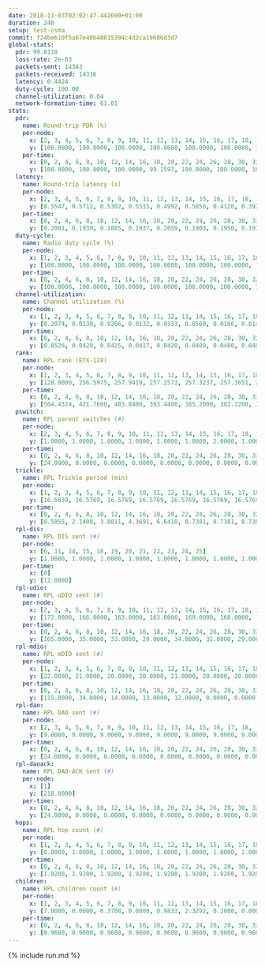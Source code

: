 ```yaml
---
date: 2018-11-03T02:02:47.442690+01:00
duration: 240
setup: test-csma
commit: f24be610f5a67e40b40815394c4d2ca19686d3d7
global-stats:
  pdr: 99.8118
  loss-rate: 2e-03
  packets-sent: 14343
  packets-received: 14316
  latency: 0.4424
  duty-cycle: 100.00
  channel-utilization: 0.04
  network-formation-time: 61.01
stats:
  pdr:
    name: Round-trip PDR (%)
    per-node:
      x: [2, 3, 4, 5, 6, 7, 8, 9, 10, 11, 12, 13, 14, 15, 16, 17, 18, 19, 20, 21, 22, 23, 24, 25]
      y: [100.0000, 100.0000, 100.0000, 100.0000, 100.0000, 100.0000, 100.0000, 100.0000, 100.0000, 100.0000, 100.0000, 100.0000, 95.7770, 100.0000, 100.0000, 99.8358, 100.0000, 100.0000, 100.0000, 100.0000, 99.8302, 100.0000, 100.0000, 100.0000]
    per-time:
      x: [0, 2, 4, 6, 8, 10, 12, 14, 16, 18, 20, 22, 24, 26, 28, 30, 32, 34, 36, 38, 40, 42, 44, 46, 48, 50, 52, 54, 56, 58, 60, 62, 64, 66, 68, 70, 72, 74, 76, 78, 80, 82, 84, 86, 88, 90, 92, 94, 96, 98, 100, 102, 104, 106, 108, 110, 112, 114, 116, 118, 120, 122, 124, 126, 128, 130, 132, 134, 136, 138, 140, 142, 144, 146, 148, 150, 152, 154, 156, 158, 160, 162, 164, 166, 168, 170, 172, 174, 176, 178, 180, 182, 184, 186, 188, 190, 192, 194, 196, 198, 200, 202, 204, 206, 208, 210, 212, 214, 216, 218, 220, 222, 224, 226, 228, 230, 232, 234, 236, 238, 240]
      y: [100.0000, 100.0000, 100.0000, 99.1597, 100.0000, 100.0000, 100.0000, 100.0000, 100.0000, 100.0000, 100.0000, 100.0000, 100.0000, 100.0000, 100.0000, 100.0000, 100.0000, 100.0000, 100.0000, 100.0000, 100.0000, 100.0000, 100.0000, 100.0000, 100.0000, 100.0000, 100.0000, 100.0000, 100.0000, 100.0000, 100.0000, 100.0000, 100.0000, 100.0000, 100.0000, 99.1667, 100.0000, 100.0000, 100.0000, 100.0000, 100.0000, 100.0000, 100.0000, 100.0000, 100.0000, 100.0000, 100.0000, 100.0000, 100.0000, 100.0000, 100.0000, 100.0000, 100.0000, 100.0000, 100.0000, 100.0000, 100.0000, 100.0000, 100.0000, 100.0000, 100.0000, 100.0000, 100.0000, 100.0000, 100.0000, 100.0000, 100.0000, 100.0000, 100.0000, 100.0000, 100.0000, 100.0000, 100.0000, 100.0000, 100.0000, 100.0000, 100.0000, 100.0000, 100.0000, 100.0000, 100.0000, 100.0000, 100.0000, 100.0000, 100.0000, 100.0000, 100.0000, 100.0000, 100.0000, 100.0000, 100.0000, 95.0000, 95.8333, 97.5000, 93.3333, 97.5000, 100.0000, 100.0000, 100.0000, 100.0000, 100.0000, 100.0000, 100.0000, 100.0000, 100.0000, 100.0000, 100.0000, 100.0000, 100.0000, 100.0000, 100.0000, 100.0000, 100.0000, 100.0000, 100.0000, 100.0000, 100.0000, 100.0000, 100.0000, 100.0000, null]
  latency:
    name: Round-trip latency (s)
    per-node:
      x: [2, 3, 4, 5, 6, 7, 8, 9, 10, 11, 12, 13, 14, 15, 16, 17, 18, 19, 20, 21, 22, 23, 24, 25]
      y: [0.5547, 0.5712, 0.5302, 0.5515, 0.4992, 0.5856, 0.4120, 0.3920, 0.4150, 0.3981, 0.5311, 0.4207, 0.3598, 0.4332, 0.3993, 0.3863, 0.4020, 0.3994, 0.3932, 0.3924, 0.3865, 0.3861, 0.3966, 0.4179]
    per-time:
      x: [0, 2, 4, 6, 8, 10, 12, 14, 16, 18, 20, 22, 24, 26, 28, 30, 32, 34, 36, 38, 40, 42, 44, 46, 48, 50, 52, 54, 56, 58, 60, 62, 64, 66, 68, 70, 72, 74, 76, 78, 80, 82, 84, 86, 88, 90, 92, 94, 96, 98, 100, 102, 104, 106, 108, 110, 112, 114, 116, 118, 120, 122, 124, 126, 128, 130, 132, 134, 136, 138, 140, 142, 144, 146, 148, 150, 152, 154, 156, 158, 160, 162, 164, 166, 168, 170, 172, 174, 176, 178, 180, 182, 184, 186, 188, 190, 192, 194, 196, 198, 200, 202, 204, 206, 208, 210, 212, 214, 216, 218, 220, 222, 224, 226, 228, 230, 232, 234, 236, 238, 240]
      y: [0.2001, 0.1930, 0.1885, 0.1937, 0.2059, 0.1903, 0.1950, 0.1938, 0.1929, 0.1976, 0.1908, 0.1938, 0.1959, 0.1929, 0.1962, 0.1992, 0.1940, 0.1925, 0.1897, 0.1968, 0.1965, 0.1922, 0.1903, 0.1956, 0.1933, 0.1834, 0.1921, 0.1873, 0.1863, 0.1860, 0.1909, 0.1825, 0.1830, 0.1714, 0.1840, 0.1872, 0.1857, 0.1740, 0.1843, 0.1879, 0.1809, 0.1811, 0.1983, 0.1922, 0.1821, 0.1908, 0.1866, 0.1852, 0.1844, 0.1793, 0.1866, 0.1867, 0.1898, 0.1783, 0.1827, 0.1890, 0.1957, 0.1872, 0.1739, 0.1917, 0.1852, 0.1779, 0.2015, 0.1841, 0.1858, 0.1885, 0.1839, 0.9975, 0.9878, 1.0560, 0.9368, 1.0084, 1.0295, 0.9524, 1.0021, 0.9889, 1.0307, 0.8610, 0.5238, 0.5415, 0.5293, 0.6250, 0.5957, 0.5191, 0.5465, 0.5601, 0.5786, 0.5588, 0.5437, 0.5291, 0.4468, 0.4945, 0.5091, 0.4281, 0.4390, 0.5403, 0.4705, 0.4372, 0.4781, 0.4708, 0.4623, 0.4447, 0.5203, 0.5329, 0.4919, 0.4751, 0.5895, 1.1655, 1.1528, 1.1552, 1.1486, 1.1554, 1.1521, 1.1678, 1.1580, 1.1583, 1.1513, 1.1639, 1.1589, 1.1579, null]
  duty-cycle:
    name: Radio duty cycle (%)
    per-node:
      x: [1, 2, 3, 4, 5, 6, 7, 8, 9, 10, 11, 12, 13, 14, 15, 16, 17, 18, 19, 20, 21, 22, 23, 24, 25]
      y: [100.0000, 100.0000, 100.0000, 100.0000, 100.0000, 100.0000, 100.0000, 100.0000, 100.0000, 100.0000, 100.0000, 100.0000, 100.0000, 100.0000, 100.0000, 100.0000, 100.0000, 100.0000, 100.0000, 100.0000, 100.0000, 100.0000, 100.0000, 100.0000, 100.0000]
    per-time:
      x: [0, 2, 4, 6, 8, 10, 12, 14, 16, 18, 20, 22, 24, 26, 28, 30, 32, 34, 36, 38, 40, 42, 44, 46, 48, 50, 52, 54, 56, 58, 60, 62, 64, 66, 68, 70, 72, 74, 76, 78, 80, 82, 84, 86, 88, 90, 92, 94, 96, 98, 100, 102, 104, 106, 108, 110, 112, 114, 116, 118, 120, 122, 124, 126, 128, 130, 132, 134, 136, 138, 140, 142, 144, 146, 148, 150, 152, 154, 156, 158, 160, 162, 164, 166, 168, 170, 172, 174, 176, 178, 180, 182, 184, 186, 188, 190, 192, 194, 196, 198, 200, 202, 204, 206, 208, 210, 212, 214, 216, 218, 220, 222, 224, 226, 228, 230, 232, 234, 236, 238]
      y: [100.0000, 100.0000, 100.0000, 100.0000, 100.0000, 100.0000, 100.0000, 100.0000, 100.0000, 100.0000, 100.0000, 100.0000, 100.0000, 100.0000, 100.0000, 100.0000, 100.0000, 100.0000, 100.0000, 100.0000, 100.0000, 100.0000, 100.0000, 100.0000, 100.0000, 100.0000, 100.0000, 100.0000, 100.0000, 100.0000, 100.0000, 100.0000, 100.0000, 100.0000, 100.0000, 100.0000, 100.0000, 100.0000, 100.0000, 100.0000, 100.0000, 100.0000, 100.0000, 100.0000, 100.0000, 100.0000, 100.0000, 100.0000, 100.0000, 100.0000, 100.0000, 100.0000, 100.0000, 100.0000, 100.0000, 100.0000, 100.0000, 100.0000, 100.0000, 100.0000, 100.0000, 100.0000, 100.0000, 100.0000, 100.0000, 100.0000, 100.0000, 100.0000, 100.0000, 100.0000, 100.0000, 100.0000, 100.0000, 100.0000, 100.0000, 100.0000, 100.0000, 100.0000, 100.0000, 100.0000, 100.0000, 100.0000, 100.0000, 100.0000, 100.0000, 100.0000, 100.0000, 100.0000, 100.0000, 100.0000, 100.0000, 100.0000, 100.0000, 100.0000, 100.0000, 100.0000, 100.0000, 100.0000, 100.0000, 100.0000, 100.0000, 100.0000, 100.0000, 100.0000, 100.0000, 100.0000, 100.0000, 100.0000, 100.0000, 100.0000, 100.0000, 100.0000, 100.0000, 100.0000, 100.0000, 100.0000, 100.0000, 100.0000, 100.0000, 100.0000]
  channel-utilization:
    name: Channel utilization (%)
    per-node:
      x: [1, 2, 3, 4, 5, 6, 7, 8, 9, 10, 11, 12, 13, 14, 15, 16, 17, 18, 19, 20, 21, 22, 23, 24, 25]
      y: [0.2074, 0.0130, 0.0266, 0.0132, 0.0333, 0.0569, 0.0166, 0.0143, 0.0143, 0.0137, 0.0169, 0.2643, 0.0211, 0.0143, 0.0215, 0.0268, 0.0216, 0.1274, 0.0142, 0.0141, 0.0135, 0.0140, 0.0140, 0.0134, 0.0144]
    per-time:
      x: [0, 2, 4, 6, 8, 10, 12, 14, 16, 18, 20, 22, 24, 26, 28, 30, 32, 34, 36, 38, 40, 42, 44, 46, 48, 50, 52, 54, 56, 58, 60, 62, 64, 66, 68, 70, 72, 74, 76, 78, 80, 82, 84, 86, 88, 90, 92, 94, 96, 98, 100, 102, 104, 106, 108, 110, 112, 114, 116, 118, 120, 122, 124, 126, 128, 130, 132, 134, 136, 138, 140, 142, 144, 146, 148, 150, 152, 154, 156, 158, 160, 162, 164, 166, 168, 170, 172, 174, 176, 178, 180, 182, 184, 186, 188, 190, 192, 194, 196, 198, 200, 202, 204, 206, 208, 210, 212, 214, 216, 218, 220, 222, 224, 226, 228, 230, 232, 234, 236, 238]
      y: [0.0526, 0.0429, 0.0425, 0.0417, 0.0420, 0.0409, 0.0400, 0.0406, 0.0406, 0.0394, 0.0377, 0.0416, 0.0381, 0.0435, 0.0476, 0.0411, 0.0428, 0.0376, 0.0420, 0.0386, 0.0422, 0.0401, 0.0400, 0.0400, 0.0389, 0.0416, 0.0405, 0.0395, 0.0479, 0.0403, 0.0427, 0.0400, 0.0408, 0.0380, 0.0408, 0.0393, 0.0407, 0.0387, 0.0373, 0.0411, 0.0419, 0.0387, 0.0424, 0.0493, 0.0399, 0.0386, 0.0392, 0.0379, 0.0425, 0.0399, 0.0407, 0.0389, 0.0392, 0.0406, 0.0378, 0.0408, 0.0418, 0.0494, 0.0388, 0.0382, 0.0430, 0.0390, 0.0398, 0.0435, 0.0382, 0.0384, 0.0420, 0.0381, 0.0398, 0.0401, 0.0398, 0.0454, 0.0399, 0.0394, 0.0377, 0.0423, 0.0404, 0.0392, 0.0410, 0.0389, 0.0412, 0.0388, 0.0384, 0.0389, 0.0426, 0.0411, 0.0426, 0.0387, 0.0375, 0.0395, 0.0406, 0.0442, 0.0427, 0.0450, 0.0452, 0.0452, 0.0409, 0.0384, 0.0418, 0.0426, 0.0448, 0.0408, 0.0394, 0.0389, 0.0395, 0.0377, 0.0409, 0.0385, 0.0413, 0.0374, 0.0377, 0.0401, 0.0403, 0.0395, 0.0456, 0.0400, 0.0417, 0.0396, 0.0401, 0.0431]
  rank:
    name: RPL rank (ETX-128)
    per-node:
      x: [1, 2, 3, 4, 5, 6, 7, 8, 9, 10, 11, 12, 13, 14, 15, 16, 17, 18, 19, 20, 21, 22, 23, 24, 25]
      y: [128.0000, 256.5975, 257.9419, 257.2573, 257.3237, 257.3651, 257.9585, 389.7851, 388.5602, 386.2863, 409.4835, 256.8423, 388.0702, 391.6529, 386.5187, 387.9710, 395.1646, 388.9751, 518.6612, 516.3802, 519.2099, 517.9298, 518.1162, 518.0954, 519.4606]
    per-time:
      x: [0, 2, 4, 6, 8, 10, 12, 14, 16, 18, 20, 22, 24, 26, 28, 30, 32, 34, 36, 38, 40, 42, 44, 46, 48, 50, 52, 54, 56, 58, 60, 62, 64, 66, 68, 70, 72, 74, 76, 78, 80, 82, 84, 86, 88, 90, 92, 94, 96, 98, 100, 102, 104, 106, 108, 110, 112, 114, 116, 118, 120, 122, 124, 126, 128, 130, 132, 134, 136, 138, 140, 142, 144, 146, 148, 150, 152, 154, 156, 158, 160, 162, 164, 166, 168, 170, 172, 174, 176, 178, 180, 182, 184, 186, 188, 190, 192, 194, 196, 198, 200, 202, 204, 206, 208, 210, 212, 214, 216, 218, 220, 222, 224, 226, 228, 230, 232, 234, 236, 238]
      y: [504.4324, 421.7600, 403.8400, 393.4400, 385.2000, 382.2200, 380.0000, 375.9400, 376.7400, 377.4200, 377.4600, 377.6600, 376.8400, 375.5800, 377.6800, 378.7800, 378.3400, 376.8400, 377.1200, 377.4800, 377.6800, 377.8400, 376.2800, 376.0200, 376.1000, 377.2600, 376.6400, 376.3800, 375.6600, 375.9000, 375.4000, 375.8800, 375.2400, 375.5600, 377.3400, 379.3529, 377.5600, 378.4600, 378.7400, 378.4400, 378.9800, 379.0800, 379.6667, 376.2600, 376.2600, 378.6400, 376.6400, 376.3000, 376.5000, 376.3000, 376.3725, 376.4400, 375.3000, 374.6200, 375.1000, 375.8600, 375.5200, 376.4800, 376.3200, 375.7800, 375.5000, 375.1600, 375.0000, 375.2600, 375.2800, 375.0200, 374.2400, 375.3000, 375.6400, 375.4510, 374.8400, 377.4706, 376.7600, 376.8600, 375.3800, 380.0392, 379.1600, 378.6600, 378.6200, 378.4400, 382.2308, 377.2000, 377.0800, 378.1200, 379.2400, 378.8200, 378.3200, 375.9000, 377.3600, 377.1400, 376.8200, 376.7800, 379.0784, 377.9804, 374.7600, 374.6471, 374.6800, 374.7400, 375.0400, 374.7400, 376.6400, 375.9600, 375.9000, 375.8000, 374.9200, 374.8800, 374.6200, 374.7600, 374.3200, 374.7600, 375.9800, 374.9000, 374.7000, 374.2200, 374.2800, 374.2400, 374.7600, 374.9400, 374.8000, 375.6800]
  pswitch:
    name: RPL parent switches (#)
    per-node:
      x: [2, 3, 4, 5, 6, 7, 8, 9, 10, 11, 12, 13, 14, 15, 16, 17, 18, 19, 20, 21, 22, 23, 24, 25]
      y: [1.0000, 1.0000, 1.0000, 1.0000, 1.0000, 1.0000, 2.0000, 1.0000, 1.0000, 2.0000, 1.0000, 2.0000, 2.0000, 1.0000, 1.0000, 3.0000, 1.0000, 2.0000, 2.0000, 3.0000, 2.0000, 1.0000, 1.0000, 1.0000]
    per-time:
      x: [0, 2, 4, 6, 8, 10, 12, 14, 16, 18, 20, 22, 24, 26, 28, 30, 32, 34, 36, 38, 40, 42, 44, 46, 48, 50, 52, 54, 56, 58, 60, 62, 64, 66, 68, 70, 72, 74, 76, 78, 80, 82, 84, 86, 88, 90, 92, 94, 96, 98, 100, 102, 104, 106, 108, 110, 112, 114, 116, 118, 120, 122, 124, 126, 128, 130, 132, 134, 136, 138, 140, 142, 144, 146, 148, 150, 152, 154, 156, 158, 160, 162, 164, 166, 168, 170, 172, 174, 176, 178, 180, 182, 184, 186, 188, 190]
      y: [24.0000, 0.0000, 0.0000, 0.0000, 0.0000, 0.0000, 0.0000, 0.0000, 0.0000, 0.0000, 0.0000, 0.0000, 0.0000, 0.0000, 0.0000, 0.0000, 0.0000, 0.0000, 0.0000, 0.0000, 0.0000, 0.0000, 0.0000, 0.0000, 0.0000, 0.0000, 0.0000, 0.0000, 0.0000, 0.0000, 0.0000, 0.0000, 0.0000, 0.0000, 0.0000, 1.0000, 0.0000, 0.0000, 0.0000, 0.0000, 0.0000, 0.0000, 1.0000, 0.0000, 0.0000, 0.0000, 0.0000, 0.0000, 0.0000, 0.0000, 1.0000, 0.0000, 0.0000, 0.0000, 0.0000, 0.0000, 0.0000, 0.0000, 0.0000, 0.0000, 0.0000, 0.0000, 0.0000, 0.0000, 0.0000, 0.0000, 0.0000, 0.0000, 0.0000, 1.0000, 0.0000, 1.0000, 0.0000, 0.0000, 0.0000, 1.0000, 0.0000, 0.0000, 0.0000, 0.0000, 2.0000, 0.0000, 0.0000, 0.0000, 0.0000, 0.0000, 0.0000, 0.0000, 0.0000, 0.0000, 0.0000, 0.0000, 1.0000, 1.0000, 0.0000, 1.0000]
  trickle:
    name: RPL Trickle period (min)
    per-node:
      x: [1, 2, 3, 4, 5, 6, 7, 8, 9, 10, 11, 12, 13, 14, 15, 16, 17, 18, 19, 20, 21, 22, 23, 24, 25]
      y: [16.6639, 16.5769, 16.5769, 16.5769, 16.5769, 16.5769, 16.5769, 16.5806, 16.5395, 16.5395, 16.5434, 16.5769, 16.5344, 16.5344, 16.5304, 16.5304, 16.5382, 16.5304, 16.5344, 16.5338, 16.5377, 16.5293, 16.5299, 16.5253, 16.5299]
    per-time:
      x: [0, 2, 4, 6, 8, 10, 12, 14, 16, 18, 20, 22, 24, 26, 28, 30, 32, 34, 36, 38, 40, 42, 44, 46, 48, 50, 52, 54, 56, 58, 60, 62, 64, 66, 68, 70, 72, 74, 76, 78, 80, 82, 84, 86, 88, 90, 92, 94, 96, 98, 100, 102, 104, 106, 108, 110, 112, 114, 116, 118, 120, 122, 124, 126, 128, 130, 132, 134, 136, 138, 140, 142, 144, 146, 148, 150, 152, 154, 156, 158, 160, 162, 164, 166, 168, 170, 172, 174, 176, 178, 180, 182, 184, 186, 188, 190, 192, 194, 196, 198, 200, 202, 204, 206, 208, 210, 212, 214, 216, 218, 220, 222, 224, 226, 228, 230, 232, 234, 236, 238]
      y: [0.5055, 2.1408, 3.8011, 4.3691, 6.6410, 8.7381, 8.7381, 8.7381, 10.3110, 17.4763, 17.4763, 17.4763, 17.4763, 17.4763, 17.4763, 17.4763, 17.4763, 17.4763, 17.4763, 17.4763, 17.4763, 17.4763, 17.4763, 17.4763, 17.4763, 17.4763, 17.4763, 17.4763, 17.4763, 17.4763, 17.4763, 17.4763, 17.4763, 17.4763, 17.4763, 17.4763, 17.4763, 17.4763, 17.4763, 17.4763, 17.4763, 17.4763, 17.4763, 17.4763, 17.4763, 17.4763, 17.4763, 17.4763, 17.4763, 17.4763, 17.4763, 17.4763, 17.4763, 17.4763, 17.4763, 17.4763, 17.4763, 17.4763, 17.4763, 17.4763, 17.4763, 17.4763, 17.4763, 17.4763, 17.4763, 17.4763, 17.4763, 17.4763, 17.4763, 17.4763, 17.4763, 17.4763, 17.4763, 17.4763, 17.4763, 17.4763, 17.4763, 17.4763, 17.4763, 17.4763, 17.4763, 17.4763, 17.4763, 17.4763, 17.4763, 17.4763, 17.4763, 17.4763, 17.4763, 17.4763, 17.4763, 17.4763, 17.4763, 17.4763, 17.4763, 17.4763, 17.4763, 17.4763, 17.4763, 17.4763, 17.4763, 17.4763, 17.4763, 17.4763, 17.4763, 17.4763, 17.4763, 17.4763, 17.4763, 17.4763, 17.4763, 17.4763, 17.4763, 17.4763, 17.4763, 17.4763, 17.4763, 17.4763, 17.4763, 17.4763]
  rpl-dis:
    name: RPL DIS sent (#)
    per-node:
      x: [6, 11, 14, 15, 18, 19, 20, 21, 22, 23, 24, 25]
      y: [1.0000, 1.0000, 1.0000, 1.0000, 1.0000, 1.0000, 1.0000, 1.0000, 1.0000, 1.0000, 1.0000, 1.0000]
    per-time:
      x: [0]
      y: [12.0000]
  rpl-udio:
    name: RPL uDIO sent (#)
    per-node:
      x: [2, 3, 4, 5, 6, 7, 8, 9, 10, 11, 12, 13, 14, 15, 16, 17, 18, 19, 20, 21, 22, 23, 24, 25]
      y: [172.0000, 166.0000, 163.0000, 163.0000, 169.0000, 168.0000, 169.0000, 156.0000, 168.0000, 172.0000, 104.0000, 164.0000, 166.0000, 169.0000, 163.0000, 169.0000, 136.0000, 168.0000, 164.0000, 160.0000, 169.0000, 161.0000, 160.0000, 167.0000]
    per-time:
      x: [0, 2, 4, 6, 8, 10, 12, 14, 16, 18, 20, 22, 24, 26, 28, 30, 32, 34, 36, 38, 40, 42, 44, 46, 48, 50, 52, 54, 56, 58, 60, 62, 64, 66, 68, 70, 72, 74, 76, 78, 80, 82, 84, 86, 88, 90, 92, 94, 96, 98, 100, 102, 104, 106, 108, 110, 112, 114, 116, 118, 120, 122, 124, 126, 128, 130, 132, 134, 136, 138, 140, 142, 144, 146, 148, 150, 152, 154, 156, 158, 160, 162, 164, 166, 168, 170, 172, 174, 176, 178, 180, 182, 184, 186, 188, 190, 192, 194, 196, 198, 200, 202, 204, 206, 208, 210, 212, 214, 216, 218, 220, 222, 224, 226, 228, 230, 232, 234, 236, 238, 240]
      y: [105.0000, 35.0000, 33.0000, 29.0000, 34.0000, 31.0000, 29.0000, 28.0000, 29.0000, 32.0000, 30.0000, 33.0000, 29.0000, 30.0000, 34.0000, 29.0000, 35.0000, 26.0000, 33.0000, 32.0000, 27.0000, 34.0000, 31.0000, 30.0000, 31.0000, 33.0000, 31.0000, 32.0000, 31.0000, 32.0000, 36.0000, 34.0000, 30.0000, 35.0000, 34.0000, 28.0000, 32.0000, 33.0000, 35.0000, 32.0000, 33.0000, 32.0000, 30.0000, 28.0000, 31.0000, 30.0000, 29.0000, 33.0000, 33.0000, 34.0000, 30.0000, 33.0000, 26.0000, 32.0000, 33.0000, 36.0000, 31.0000, 33.0000, 31.0000, 31.0000, 37.0000, 31.0000, 31.0000, 37.0000, 26.0000, 32.0000, 30.0000, 31.0000, 35.0000, 31.0000, 33.0000, 30.0000, 33.0000, 28.0000, 33.0000, 36.0000, 28.0000, 33.0000, 31.0000, 31.0000, 30.0000, 34.0000, 32.0000, 36.0000, 28.0000, 31.0000, 32.0000, 30.0000, 29.0000, 34.0000, 35.0000, 33.0000, 33.0000, 31.0000, 37.0000, 30.0000, 31.0000, 34.0000, 33.0000, 35.0000, 29.0000, 29.0000, 31.0000, 36.0000, 28.0000, 32.0000, 31.0000, 32.0000, 34.0000, 28.0000, 32.0000, 31.0000, 32.0000, 34.0000, 31.0000, 31.0000, 38.0000, 30.0000, 32.0000, 32.0000, 2.0000]
  rpl-mdio:
    name: RPL mDIO sent (#)
    per-node:
      x: [1, 2, 3, 4, 5, 6, 7, 8, 9, 10, 11, 12, 13, 14, 15, 16, 17, 18, 19, 20, 21, 22, 23, 24, 25]
      y: [22.0000, 21.0000, 20.0000, 20.0000, 21.0000, 20.0000, 20.0000, 21.0000, 20.0000, 21.0000, 21.0000, 22.0000, 22.0000, 23.0000, 22.0000, 21.0000, 22.0000, 22.0000, 20.0000, 20.0000, 20.0000, 20.0000, 21.0000, 21.0000, 20.0000]
    per-time:
      x: [0, 2, 4, 6, 8, 10, 12, 14, 16, 18, 20, 22, 24, 26, 28, 30, 32, 34, 36, 38, 40, 42, 44, 46, 48, 50, 52, 54, 56, 58, 60, 62, 64, 66, 68, 70, 72, 74, 76, 78, 80, 82, 84, 86, 88, 90, 92, 94, 96, 98, 100, 102, 104, 106, 108, 110, 112, 114, 116, 118, 120, 122, 124, 126, 128, 130, 132, 134, 136, 138, 140, 142, 144, 146, 148, 150, 152, 154, 156, 158, 160, 162, 164, 166, 168, 170, 172, 174, 176, 178, 180, 182, 184, 186, 188, 190, 192, 194, 196, 198, 200, 202, 204, 206, 208, 210, 212, 214, 216, 218, 220, 222, 224, 226, 228, 230, 232, 234, 236, 238, 240]
      y: [115.0000, 34.0000, 14.0000, 13.0000, 12.0000, 0.0000, 0.0000, 12.0000, 13.0000, 0.0000, 0.0000, 0.0000, 0.0000, 6.0000, 6.0000, 3.0000, 7.0000, 3.0000, 0.0000, 0.0000, 0.0000, 1.0000, 4.0000, 4.0000, 8.0000, 6.0000, 2.0000, 0.0000, 0.0000, 0.0000, 2.0000, 4.0000, 8.0000, 4.0000, 7.0000, 0.0000, 0.0000, 0.0000, 0.0000, 3.0000, 3.0000, 4.0000, 5.0000, 10.0000, 0.0000, 0.0000, 0.0000, 0.0000, 3.0000, 10.0000, 4.0000, 5.0000, 3.0000, 0.0000, 0.0000, 0.0000, 0.0000, 2.0000, 6.0000, 4.0000, 11.0000, 2.0000, 0.0000, 0.0000, 0.0000, 2.0000, 6.0000, 4.0000, 9.0000, 3.0000, 1.0000, 0.0000, 0.0000, 0.0000, 5.0000, 5.0000, 8.0000, 6.0000, 1.0000, 0.0000, 0.0000, 0.0000, 0.0000, 2.0000, 5.0000, 6.0000, 6.0000, 6.0000, 0.0000, 0.0000, 0.0000, 0.0000, 9.0000, 2.0000, 8.0000, 4.0000, 2.0000, 0.0000, 0.0000, 0.0000, 4.0000, 8.0000, 4.0000, 4.0000, 5.0000, 0.0000, 0.0000, 0.0000, 0.0000, 5.0000, 9.0000, 4.0000, 3.0000, 4.0000, 0.0000, 0.0000, 0.0000, 0.0000, 3.0000, 5.0000, 2.0000]
  rpl-dao:
    name: RPL DAO sent (#)
    per-node:
      x: [2, 3, 4, 5, 6, 7, 8, 9, 10, 11, 12, 13, 14, 15, 16, 17, 18, 19, 20, 21, 22, 23, 24, 25]
      y: [9.0000, 9.0000, 9.0000, 9.0000, 9.0000, 9.0000, 9.0000, 9.0000, 9.0000, 9.0000, 9.0000, 10.0000, 9.0000, 9.0000, 9.0000, 10.0000, 9.0000, 9.0000, 9.0000, 9.0000, 9.0000, 9.0000, 9.0000, 9.0000]
    per-time:
      x: [0, 2, 4, 6, 8, 10, 12, 14, 16, 18, 20, 22, 24, 26, 28, 30, 32, 34, 36, 38, 40, 42, 44, 46, 48, 50, 52, 54, 56, 58, 60, 62, 64, 66, 68, 70, 72, 74, 76, 78, 80, 82, 84, 86, 88, 90, 92, 94, 96, 98, 100, 102, 104, 106, 108, 110, 112, 114, 116, 118, 120, 122, 124, 126, 128, 130, 132, 134, 136, 138, 140, 142, 144, 146, 148, 150, 152, 154, 156, 158, 160, 162, 164, 166, 168, 170, 172, 174, 176, 178, 180, 182, 184, 186, 188, 190, 192, 194, 196, 198, 200, 202, 204, 206, 208, 210, 212, 214, 216, 218, 220, 222, 224, 226, 228, 230, 232, 234, 236]
      y: [24.0000, 0.0000, 0.0000, 0.0000, 0.0000, 0.0000, 0.0000, 0.0000, 0.0000, 0.0000, 0.0000, 0.0000, 0.0000, 0.0000, 24.0000, 0.0000, 0.0000, 0.0000, 0.0000, 0.0000, 0.0000, 0.0000, 0.0000, 0.0000, 0.0000, 0.0000, 0.0000, 0.0000, 22.0000, 2.0000, 0.0000, 0.0000, 0.0000, 0.0000, 0.0000, 1.0000, 0.0000, 0.0000, 0.0000, 0.0000, 0.0000, 0.0000, 14.0000, 9.0000, 0.0000, 0.0000, 0.0000, 0.0000, 0.0000, 1.0000, 1.0000, 0.0000, 0.0000, 0.0000, 0.0000, 0.0000, 1.0000, 21.0000, 0.0000, 0.0000, 0.0000, 0.0000, 0.0000, 1.0000, 1.0000, 0.0000, 0.0000, 0.0000, 0.0000, 1.0000, 0.0000, 19.0000, 3.0000, 0.0000, 0.0000, 1.0000, 0.0000, 0.0000, 1.0000, 0.0000, 2.0000, 0.0000, 0.0000, 0.0000, 1.0000, 11.0000, 8.0000, 0.0000, 0.0000, 0.0000, 1.0000, 0.0000, 2.0000, 1.0000, 1.0000, 1.0000, 0.0000, 0.0000, 1.0000, 4.0000, 12.0000, 1.0000, 0.0000, 0.0000, 1.0000, 0.0000, 1.0000, 2.0000, 1.0000, 0.0000, 1.0000, 0.0000, 1.0000, 2.0000, 12.0000, 3.0000, 0.0000, 0.0000, 1.0000]
  rpl-daoack:
    name: RPL DAO-ACK sent (#)
    per-node:
      x: [1]
      y: [218.0000]
    per-time:
      x: [0, 2, 4, 6, 8, 10, 12, 14, 16, 18, 20, 22, 24, 26, 28, 30, 32, 34, 36, 38, 40, 42, 44, 46, 48, 50, 52, 54, 56, 58, 60, 62, 64, 66, 68, 70, 72, 74, 76, 78, 80, 82, 84, 86, 88, 90, 92, 94, 96, 98, 100, 102, 104, 106, 108, 110, 112, 114, 116, 118, 120, 122, 124, 126, 128, 130, 132, 134, 136, 138, 140, 142, 144, 146, 148, 150, 152, 154, 156, 158, 160, 162, 164, 166, 168, 170, 172, 174, 176, 178, 180, 182, 184, 186, 188, 190, 192, 194, 196, 198, 200, 202, 204, 206, 208, 210, 212, 214, 216, 218, 220, 222, 224, 226, 228, 230, 232, 234, 236]
      y: [24.0000, 0.0000, 0.0000, 0.0000, 0.0000, 0.0000, 0.0000, 0.0000, 0.0000, 0.0000, 0.0000, 0.0000, 0.0000, 0.0000, 24.0000, 0.0000, 0.0000, 0.0000, 0.0000, 0.0000, 0.0000, 0.0000, 0.0000, 0.0000, 0.0000, 0.0000, 0.0000, 0.0000, 22.0000, 2.0000, 0.0000, 0.0000, 0.0000, 0.0000, 0.0000, 1.0000, 0.0000, 0.0000, 0.0000, 0.0000, 0.0000, 0.0000, 14.0000, 9.0000, 0.0000, 0.0000, 0.0000, 0.0000, 0.0000, 1.0000, 1.0000, 0.0000, 0.0000, 0.0000, 0.0000, 0.0000, 1.0000, 21.0000, 0.0000, 0.0000, 0.0000, 0.0000, 0.0000, 1.0000, 1.0000, 0.0000, 0.0000, 0.0000, 0.0000, 1.0000, 0.0000, 19.0000, 3.0000, 0.0000, 0.0000, 1.0000, 0.0000, 0.0000, 1.0000, 0.0000, 2.0000, 0.0000, 0.0000, 0.0000, 1.0000, 11.0000, 8.0000, 0.0000, 0.0000, 0.0000, 1.0000, 0.0000, 2.0000, 1.0000, 1.0000, 1.0000, 0.0000, 0.0000, 1.0000, 4.0000, 12.0000, 1.0000, 0.0000, 0.0000, 1.0000, 0.0000, 1.0000, 2.0000, 1.0000, 0.0000, 1.0000, 0.0000, 1.0000, 2.0000, 12.0000, 3.0000, 0.0000, 0.0000, 1.0000]
  hops:
    name: RPL hop count (#)
    per-node:
      x: [1, 2, 3, 4, 5, 6, 7, 8, 9, 10, 11, 12, 13, 14, 15, 16, 17, 18, 19, 20, 21, 22, 23, 24, 25]
      y: [0.0000, 1.0000, 1.0000, 1.0000, 1.0000, 1.0000, 1.0000, 2.0000, 2.0000, 2.0000, 2.0000, 1.0000, 2.0000, 2.0000, 2.0000, 2.0000, 2.0000, 2.0000, 3.0000, 3.0000, 3.0000, 3.0000, 3.0000, 3.0000, 3.0000]
    per-time:
      x: [0, 2, 4, 6, 8, 10, 12, 14, 16, 18, 20, 22, 24, 26, 28, 30, 32, 34, 36, 38, 40, 42, 44, 46, 48, 50, 52, 54, 56, 58, 60, 62, 64, 66, 68, 70, 72, 74, 76, 78, 80, 82, 84, 86, 88, 90, 92, 94, 96, 98, 100, 102, 104, 106, 108, 110, 112, 114, 116, 118, 120, 122, 124, 126, 128, 130, 132, 134, 136, 138, 140, 142, 144, 146, 148, 150, 152, 154, 156, 158, 160, 162, 164, 166, 168, 170, 172, 174, 176, 178, 180, 182, 184, 186, 188, 190, 192, 194, 196, 198, 200, 202, 204, 206, 208, 210, 212, 214, 216, 218, 220, 222, 224, 226, 228, 230, 232, 234, 236, 238]
      y: [1.9200, 1.9200, 1.9200, 1.9200, 1.9200, 1.9200, 1.9200, 1.9200, 1.9200, 1.9200, 1.9200, 1.9200, 1.9200, 1.9200, 1.9200, 1.9200, 1.9200, 1.9200, 1.9200, 1.9200, 1.9200, 1.9200, 1.9200, 1.9200, 1.9200, 1.9200, 1.9200, 1.9200, 1.9200, 1.9200, 1.9200, 1.9200, 1.9200, 1.9200, 1.9200, 1.9200, 1.9200, 1.9200, 1.9200, 1.9200, 1.9200, 1.9200, 1.9200, 1.9200, 1.9200, 1.9200, 1.9200, 1.9200, 1.9200, 1.9200, 1.9200, 1.9200, 1.9200, 1.9200, 1.9200, 1.9200, 1.9200, 1.9200, 1.9200, 1.9200, 1.9200, 1.9200, 1.9200, 1.9200, 1.9200, 1.9200, 1.9200, 1.9200, 1.9200, 1.9200, 1.9200, 1.9200, 1.9200, 1.9200, 1.9200, 1.9200, 1.9200, 1.9200, 1.9200, 1.9200, 1.9200, 1.9200, 1.9200, 1.9200, 1.9200, 1.9200, 1.9200, 1.9200, 1.9200, 1.9200, 1.9200, 1.9200, 1.9200, 1.9200, 1.9200, 1.9200, 1.9200, 1.9200, 1.9200, 1.9200, 1.9200, 1.9200, 1.9200, 1.9200, 1.9200, 1.9200, 1.9200, 1.9200, 1.9200, 1.9200, 1.9200, 1.9200, 1.9200, 1.9200, 1.9200, 1.9200, 1.9200, 1.9200, 1.9200, 1.9200]
  children:
    name: RPL children count (#)
    per-node:
      x: [1, 2, 3, 4, 5, 6, 7, 8, 9, 10, 11, 12, 13, 14, 15, 16, 17, 18, 19, 20, 21, 22, 23, 24, 25]
      y: [7.0000, 0.0000, 0.3708, 0.0000, 0.9833, 2.3292, 0.2000, 0.0000, 0.0000, 0.0000, 0.0000, 6.1167, 0.3583, 0.0000, 0.3375, 0.6417, 0.3333, 5.3292, 0.0000, 0.0000, 0.0000, 0.0000, 0.0000, 0.0000, 0.0000]
    per-time:
      x: [0, 2, 4, 6, 8, 10, 12, 14, 16, 18, 20, 22, 24, 26, 28, 30, 32, 34, 36, 38, 40, 42, 44, 46, 48, 50, 52, 54, 56, 58, 60, 62, 64, 66, 68, 70, 72, 74, 76, 78, 80, 82, 84, 86, 88, 90, 92, 94, 96, 98, 100, 102, 104, 106, 108, 110, 112, 114, 116, 118, 120, 122, 124, 126, 128, 130, 132, 134, 136, 138, 140, 142, 144, 146, 148, 150, 152, 154, 156, 158, 160, 162, 164, 166, 168, 170, 172, 174, 176, 178, 180, 182, 184, 186, 188, 190, 192, 194, 196, 198, 200, 202, 204, 206, 208, 210, 212, 214, 216, 218, 220, 222, 224, 226, 228, 230, 232, 234, 236, 238]
      y: [0.9600, 0.9600, 0.9600, 0.9600, 0.9600, 0.9600, 0.9600, 0.9600, 0.9600, 0.9600, 0.9600, 0.9600, 0.9600, 0.9600, 0.9600, 0.9600, 0.9600, 0.9600, 0.9600, 0.9600, 0.9600, 0.9600, 0.9600, 0.9600, 0.9600, 0.9600, 0.9600, 0.9600, 0.9600, 0.9600, 0.9600, 0.9600, 0.9600, 0.9600, 0.9600, 0.9600, 0.9600, 0.9600, 0.9600, 0.9600, 0.9600, 0.9600, 0.9600, 0.9600, 0.9600, 0.9600, 0.9600, 0.9600, 0.9600, 0.9600, 0.9600, 0.9600, 0.9600, 0.9600, 0.9600, 0.9600, 0.9600, 0.9600, 0.9600, 0.9600, 0.9600, 0.9600, 0.9600, 0.9600, 0.9600, 0.9600, 0.9600, 0.9600, 0.9600, 0.9600, 0.9600, 0.9600, 0.9600, 0.9600, 0.9600, 0.9600, 0.9600, 0.9600, 0.9600, 0.9600, 0.9600, 0.9600, 0.9600, 0.9600, 0.9600, 0.9600, 0.9600, 0.9600, 0.9600, 0.9600, 0.9600, 0.9600, 0.9600, 0.9600, 0.9600, 0.9600, 0.9600, 0.9600, 0.9600, 0.9600, 0.9600, 0.9600, 0.9600, 0.9600, 0.9600, 0.9600, 0.9600, 0.9600, 0.9600, 0.9600, 0.9600, 0.9600, 0.9600, 0.9600, 0.9600, 0.9600, 0.9600, 0.9600, 0.9600, 0.9600]
---
```


{% include run.md %}
